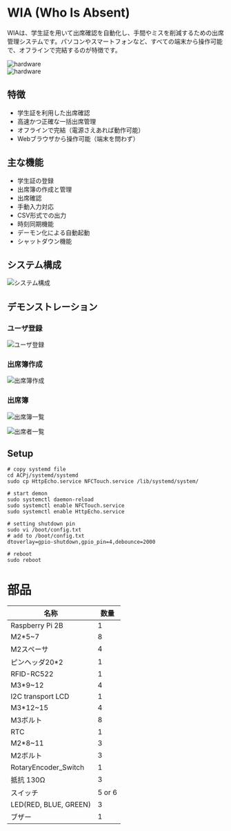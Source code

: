 # WIA (Who Is Absent)
WIAは、学生証を用いて出席確認を自動化し、手間やミスを削減するための出席管理システムです。パソコンやスマートフォンなど、すべての端末から操作可能で、オフラインで完結するのが特徴です。

![hardware](./_attachment/hardware2.jpg)  
![hardware](./_attachment/hardware3.jpg)

## 特徴
- 学生証を利用した出席確認
- 高速かつ正確な一括出席管理
- オフラインで完結（電源さえあれば動作可能）
- Webブラウザから操作可能（端末を問わず）

## 主な機能
- 学生証の登録
- 出席簿の作成と管理
- 出席確認
- 手動入力対応
- CSV形式での出力
- 時刻同期機能
- デーモン化による自動起動
- シャットダウン機能

## システム構成
![システム構成](./_attachment/system_configuration.drawio.svg)

## デモンストレーション
### ユーザ登録
![ユーザ登録](./_attachment/register.png)

### 出席簿作成
![出席簿作成](./_attachment/create.png)

### 出席簿
![出席簿一覧](./_attachment/attendant-list.png)

![出席者一覧](./_attachment/user-list.png)

## Setup
```shell
# copy systemd file
cd ACPj/systemd/systemd
sudo cp HttpEcho.service NFCTouch.service /lib/systemd/system/

# start demon
sudo systemctl daemon-reload
sudo systemctl enable NFCTouch.service
sudo systemctl enable HttpEcho.service

# setting shutdown pin
sudo vi /boot/config.txt
# add to /boot/config.txt
dtoverlay=gpio-shutdown,gpio_pin=4,debounce=2000

# reboot
sudo reboot
```

# 部品
| 名称                  | 数量   |
| --------------------- | ------ |
| Raspberry Pi 2B       | 1      |
| M2*5~7                | 8      |
| M2スペーサ            | 4      |
| ピンヘッダ20*2        | 1      |
| RFID-RC522            | 1      |
| M3*9~12               | 4      |
| I2C transport LCD     | 1      |
| M3*12~15              | 4      |
| M3ボルト              | 8      |
| RTC                   | 1      |
| M2*8~11               | 3      |
| M2ボルト              | 3      |
| RotaryEncoder_Switch  | 1      |
| 抵抗 130Ω             | 3      |
| スイッチ              | 5 or 6 |
| LED(RED, BLUE, GREEN) | 3      |
| ブザー                | 1      |

